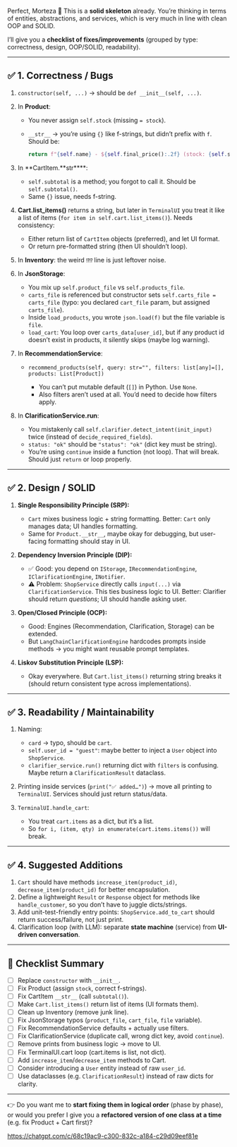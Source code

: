 Perfect, Morteza 🙌 This is a **solid skeleton** already. You’re thinking in terms of entities, abstractions, and services, which is very much in line with clean OOP and SOLID.

I’ll give you a **checklist of fixes/improvements** (grouped by type: correctness, design, OOP/SOLID, readability).

---

## ✅ 1. **Correctness / Bugs**

1. `constructor(self, ...)` → should be `def __init__(self, ...)`.
2. In **Product**:

   - You never assign `self.stock` (missing `= stock`).
   - `__str__` → you’re using `{}` like f-strings, but didn’t prefix with `f`. Should be:

     ```python
     return f"{self.name} - ${self.final_price():.2f} (stock: {self.stock}, discount: {self.discount*100:.0f}%)"
     ```

3. In **CartItem.**str\*\*\*\*:

   - `self.subtotal` is a method; you forgot to call it. Should be `self.subtotal()`.
   - Same `{}` issue, needs f-string.

4. **Cart.list_items()** returns a string, but later in `TerminalUI` you treat it like a list of items (`for item in self.cart.list_items()`). Needs consistency:

   - Either return list of `CartItem` objects (preferred), and let UI format.
   - Or return pre-formatted string (then UI shouldn’t loop).

5. In **Inventory**: the weird `⁉️⁉️` line is just leftover noise.
6. In **JsonStorage**:

   - You mix up `self.product_file` vs `self.products_file`.
   - `carts_file` is referenced but constructor sets `self.carts_file = carts_file` (typo: you declared `cart_file` param, but assigned `carts_file`).
   - Inside `load_products`, you wrote `json.load(f)` but the file variable is `file`.
   - `load_cart`: You loop over `carts_data[user_id]`, but if any product id doesn’t exist in products, it silently skips (maybe log warning).

7. In **RecommendationService**:

   - `recommend_products(self, query: str="", filters: list[any]=[], products: List[Product])`

     - You can’t put mutable default (`[]`) in Python. Use `None`.
     - Also filters aren’t used at all. You’d need to decide how filters apply.

8. In **ClarificationService.run**:

   - You mistakenly call `self.clarifier.detect_intent(init_input)` twice (instead of `decide_required_fields`).
   - `status: "ok"` should be `"status": "ok"` (dict key must be string).
   - You’re using `continue` inside a function (not loop). That will break. Should just `return` or loop properly.

---

## ✅ 2. **Design / SOLID**

1. **Single Responsibility Principle (SRP):**

   - `Cart` mixes business logic + string formatting. Better: `Cart` only manages data; UI handles formatting.
   - Same for `Product.__str__`, maybe okay for debugging, but user-facing formatting should stay in UI.

2. **Dependency Inversion Principle (DIP):**

   - ✅ Good: you depend on `IStorage`, `IRecommendationEngine`, `IClarificationEngine`, `INotifier`.
   - ⚠️ Problem: `ShopService` directly calls `input(...)` via `ClarificationService`. This ties business logic to UI. Better: Clarifier should return _questions_; UI should handle asking user.

3. **Open/Closed Principle (OCP):**

   - Good: Engines (Recommendation, Clarification, Storage) can be extended.
   - But `LangChainClarificationEngine` hardcodes prompts inside methods → you might want reusable prompt templates.

4. **Liskov Substitution Principle (LSP):**

   - Okay everywhere. But `Cart.list_items()` returning string breaks it (should return consistent type across implementations).

---

## ✅ 3. **Readability / Maintainability**

1. Naming:

   - `card` → typo, should be `cart`.
   - `self.user_id = "guest"`: maybe better to inject a `User` object into `ShopService`.
   - `clarifier_service.run()` returning dict with `filters` is confusing. Maybe return a `ClarificationResult` dataclass.

2. Printing inside services (`print("✅ added…")`) → move all printing to `TerminalUI`. Services should just return status/data.
3. `TerminalUI.handle_cart`:

   - You treat `cart.items` as a dict, but it’s a list.
   - So `for i, (item, qty) in enumerate(cart.items.items())` will break.

---

## ✅ 4. **Suggested Additions**

1. `Cart` should have methods `increase_item(product_id)`, `decrease_item(product_id)` for better encapsulation.
2. Define a lightweight `Result` or `Response` object for methods like `handle_customer`, so you don’t have to juggle dicts/strings.
3. Add unit-test-friendly entry points: `ShopService.add_to_cart` should return success/failure, not just print.
4. Clarification loop (with LLM): separate **state machine** (service) from **UI-driven conversation**.

---

## 📝 Checklist Summary

- [ ] Replace `constructor` with `__init__`.
- [ ] Fix Product (assign `stock`, correct f-strings).
- [ ] Fix CartItem `__str__` (call `subtotal()`).
- [ ] Make `Cart.list_items()` return list of items (UI formats them).
- [ ] Clean up Inventory (remove junk line).
- [ ] Fix JsonStorage typos (`product_file`, `cart_file`, `file` variable).
- [ ] Fix RecommendationService defaults + actually use filters.
- [ ] Fix ClarificationService (duplicate call, wrong dict key, avoid `continue`).
- [ ] Remove prints from business logic → move to UI.
- [ ] Fix TerminalUI.cart loop (cart.items is list, not dict).
- [ ] Add `increase_item`/`decrease_item` methods to Cart.
- [ ] Consider introducing a `User` entity instead of raw `user_id`.
- [ ] Use dataclasses (e.g. `ClarificationResult`) instead of raw dicts for clarity.

---

👉 Do you want me to **start fixing them in logical order** (phase by phase), or would you prefer I give you a **refactored version of one class at a time** (e.g. fix Product + Cart first)?

https://chatgpt.com/c/68c19ac9-c300-832c-a184-c29d09eef81e
